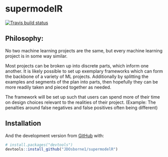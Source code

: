 
<!-- README.md is generated from README.Rmd. Please edit that file -->

# supermodelR

<!-- badges: start -->

[![Travis build
status](https://travis-ci.org/JDOsborne1/supermodelR.svg?branch=master)](https://travis-ci.org/JDOsborne1/supermodelR)
<!-- badges: end -->

## Philosophy:

No two machine learning projects are the same, but every machine
learning project is in some way similar.

Most projects can be broken up into discrete parts, which inform one
another. It is likely possible to set up exemplary frameworks which can
form the backbone of a variety of ML projects. Additionally by splitting
the examples and segments of the plan into parts, then hopefully they
can be more readily taken and pieced together as needed.

The framework will be set up such that users can spend more of their
time on design choices relevant to the realities of their project.
(Example: The penalties around false negatives and false positives often
being different)

## Installation

And the development version from [GitHub](https://github.com/) with:

``` r
# install.packages("devtools")
devtools::install_github("JDOsborne1/supermodelR")
```
